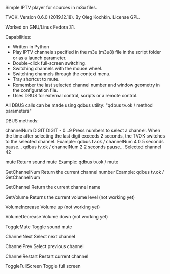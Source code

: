 Simple IPTV player for sources in m3u files.

TVOK. Version 0.6.0 (2019.12.18). By Oleg Kochkin. License GPL.

Worked on GNU/Linux Fedora 31.

Capabilities:

 - Written in Python
 - Play IPTV channels specified in the m3u (m3u8) file in the script folder or as a launch parameter.
 - Double-click full-screen switching.
 - Switching channels with the mouse wheel.
 - Switching channels through the context menu.
 - Tray shortcut to mute.
 - Remember the last selected channel number and window geometry in the configuration file.
 - Uses DBUS for external control, scripts or a remote control.

 All DBUS calls can be made using qdbus utility:
  "qdbus tv.ok / method parameters"

 DBUS methods:
 
 channelNum DIGIT
  DIGIT - 0...9
   Press numbers to select a channel.
   When the time after selecting the last digit exceeds 2 seconds, the TVOK switches to the selected channel.
  Example:
   qdbus tv.ok / channelNum 4
   0.5 seconds pause...
   qdbus tv.ok / channelNum 2
   2 seconds pause...
   Selected channel 42

 mute
   Return sound mute
  Example:
   qdbus tv.ok / mute

 GetChannelNum
   Return the current channel number
  Example:
   qdbus tv.ok / GetChannelNum

 GetChannel
   Return the current channel name

 GetVolume
   Returns the current volume level (not working yet)

 VolumeIncrease
   Volume up (not working yet)

 VolumeDecrease
   Volume down (not working yet)

 ToggleMute
   Toggle sound mute
   
 ChannelNext
   Select next channel
  
 ChannelPrev
   Select previous channel

 ChannelRestart
   Restart current channel

 ToggleFullScreen
   Toggle full screen
